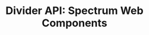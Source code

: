 ---
layout: api.njk
title: 'Divider API: Spectrum Web Components'
displayName: Divider
componentName: divider
componentHeading: sp-divider
tags:
- component-api
---
